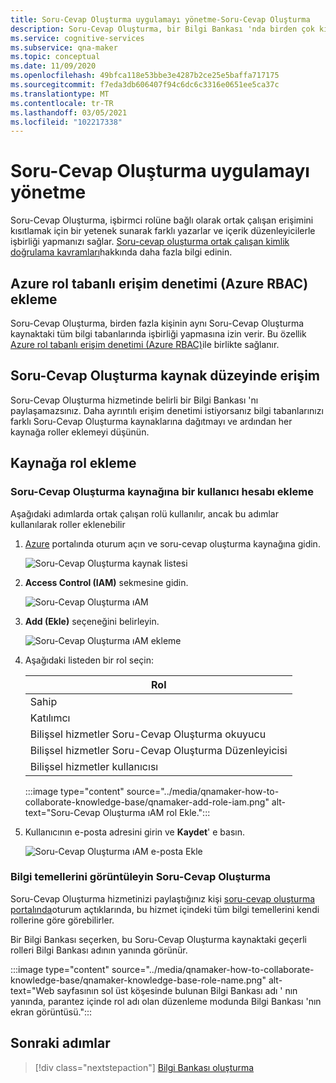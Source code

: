 ```yaml
---
title: Soru-Cevap Oluşturma uygulamayı yönetme-Soru-Cevap Oluşturma
description: Soru-Cevap Oluşturma, bir Bilgi Bankası 'nda birden çok kişinin işbirliği yapmasına izin verir. Soru-Cevap Oluşturma, etkin öğrenme ile bilgi Bankalarınızın kalitesini artırmak için bir özellik sunar. Bunlardan biri, mevcut soruları kaldırmadan veya değiştirmeden gözden geçirebilir, kabul edebilir veya reddedebilir ve ekleyebilir.
ms.service: cognitive-services
ms.subservice: qna-maker
ms.topic: conceptual
ms.date: 11/09/2020
ms.openlocfilehash: 49bfca118e53bbe3e4287b2ce25e5baffa717175
ms.sourcegitcommit: f7eda3db606407f94c6dc6c3316e0651ee5ca37c
ms.translationtype: MT
ms.contentlocale: tr-TR
ms.lasthandoff: 03/05/2021
ms.locfileid: "102217338"
---
```

# <a name="manage-qna-maker-app"></a>Soru-Cevap Oluşturma uygulamayı yönetme

Soru-Cevap Oluşturma, işbirmci rolüne bağlı olarak ortak çalışan erişimini kısıtlamak için bir yetenek sunarak farklı yazarlar ve içerik düzenleyicilerle işbirliği yapmanızı sağlar.
[Soru-cevap oluşturma ortak çalışan kimlik doğrulama kavramları](../Concepts/role-based-access-control.md)hakkında daha fazla bilgi edinin.

## <a name="add-azure-role-based-access-control-azure-rbac"></a>Azure rol tabanlı erişim denetimi (Azure RBAC) ekleme

Soru-Cevap Oluşturma, birden fazla kişinin aynı Soru-Cevap Oluşturma kaynaktaki tüm bilgi tabanlarında işbirliği yapmasına izin verir. Bu özellik [Azure rol tabanlı erişim denetimi (Azure RBAC)](../../../role-based-access-control/role-assignments-portal.md)ile birlikte sağlanır.

## <a name="access-at-the-qna-maker-resource-level"></a>Soru-Cevap Oluşturma kaynak düzeyinde erişim

Soru-Cevap Oluşturma hizmetinde belirli bir Bilgi Bankası 'nı paylaşamazsınız. Daha ayrıntılı erişim denetimi istiyorsanız bilgi tabanlarınızı farklı Soru-Cevap Oluşturma kaynaklarına dağıtmayı ve ardından her kaynağa roller eklemeyi düşünün.

## <a name="add-a-role-to-a-resource"></a>Kaynağa rol ekleme

### <a name="add-a-user-account-to-the-qna-maker-resource"></a>Soru-Cevap Oluşturma kaynağına bir kullanıcı hesabı ekleme

Aşağıdaki adımlarda ortak çalışan rolü kullanılır, ancak bu adımlar kullanılarak roller eklenebilir

1. [Azure](https://portal.azure.com/) portalında oturum açın ve soru-cevap oluşturma kaynağına gidin.

    ![Soru-Cevap Oluşturma kaynak listesi](../media/qnamaker-how-to-collaborate-knowledge-base/qnamaker-resource-list.png)

1. **Access Control (IAM)** sekmesine gidin.

    ![Soru-Cevap Oluşturma ıAM](../media/qnamaker-how-to-collaborate-knowledge-base/qnamaker-iam.png)

1. **Add (Ekle)** seçeneğini belirleyin.

    ![Soru-Cevap Oluşturma ıAM ekleme](../media/qnamaker-how-to-collaborate-knowledge-base/qnamaker-iam-add.png)

1. Aşağıdaki listeden bir rol seçin:

    |Rol|
    |--|
    |Sahip|
    |Katılımcı|
    |Bilişsel hizmetler Soru-Cevap Oluşturma okuyucu|
    |Bilişsel hizmetler Soru-Cevap Oluşturma Düzenleyicisi|
    |Bilişsel hizmetler kullanıcısı|

    :::image type="content" source="../media/qnamaker-how-to-collaborate-knowledge-base/qnamaker-add-role-iam.png" alt-text="Soru-Cevap Oluşturma ıAM rol Ekle.":::

1. Kullanıcının e-posta adresini girin ve **Kaydet**' e basın.

    ![Soru-Cevap Oluşturma ıAM e-posta Ekle](../media/qnamaker-how-to-collaborate-knowledge-base/qnamaker-iam-add-email.png)

### <a name="view-qna-maker-knowledge-bases"></a>Bilgi temellerini görüntüleyin Soru-Cevap Oluşturma

Soru-Cevap Oluşturma hizmetinizi paylaştığınız kişi [soru-cevap oluşturma portalında](https://qnamaker.ai)oturum açtıklarında, bu hizmet içindeki tüm bilgi temellerini kendi rollerine göre görebilirler.

Bir Bilgi Bankası seçerken, bu Soru-Cevap Oluşturma kaynaktaki geçerli rolleri Bilgi Bankası adının yanında görünür.

:::image type="content" source="../media/qnamaker-how-to-collaborate-knowledge-base/qnamaker-knowledge-base-role-name.png" alt-text="Web sayfasının sol üst köşesinde bulunan Bilgi Bankası adı ' nın yanında, parantez içinde rol adı olan düzenleme modunda Bilgi Bankası 'nın ekran görüntüsü.":::

## <a name="next-steps"></a>Sonraki adımlar

> [!div class="nextstepaction"]
> [Bilgi Bankası oluşturma](./manage-knowledge-bases.md)
